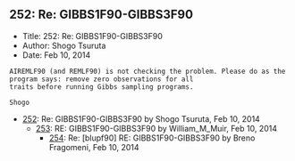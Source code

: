 ## 252: Re: GIBBS1F90-GIBBS3F90

- Title: 252: Re: GIBBS1F90-GIBBS3F90
- Author: Shogo Tsuruta
- Date: Feb 10, 2014
```
AIREMLF90 (and REMLF90) is not checking the problem. Please do as the program says: remove zero observations for all
traits before running Gibbs sampling programs.

Shogo
```

- [252](0252.md): Re: GIBBS1F90-GIBBS3F90 by Shogo Tsuruta, Feb 10, 2014
    - [253](0253.md): RE: GIBBS1F90-GIBBS3F90 by William_M_Muir, Feb 10, 2014
        - [254](0254.md): Re: [blupf90] RE: GIBBS1F90-GIBBS3F90 by Breno Fragomeni, Feb 10, 2014

